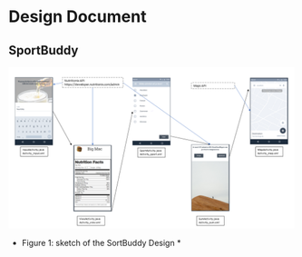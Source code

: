 # Design Document
## SportBuddy

![Alt Text](https://github.com/corne12345/Sportbuddy/blob/master/doc/Sketch.png)
* Figure 1: sketch of the SortBuddy Design *
